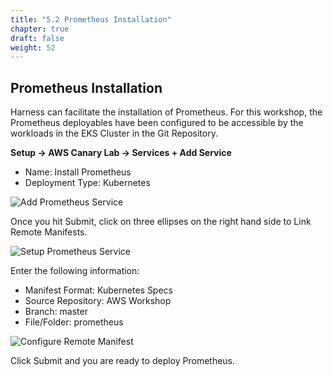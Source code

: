 ```yaml
---
title: "5.2 Prometheus Installation"
chapter: true
draft: false
weight: 52
---
```


## Prometheus Installation

Harness can facilitate the installation of Prometheus. For this workshop, the Prometheus deployables have been configured to be accessible by the workloads in the  EKS Cluster in the Git Repository. 

**Setup -> AWS Canary Lab -> Services  + Add Service**

* Name: Install Prometheus 
* Deployment Type: Kubernetes

![Add Prometheus Service](/images/prometheus_service.png)

Once you hit Submit, click on three ellipses on the right hand side to Link Remote Manifests. 

![Setup Prometheus Service](/images/prometheus_service_setup.png)

Enter the following information:

* Manifest Format: Kubernetes Specs
* Source Repository: AWS Workshop
* Branch: master
* File/Folder: prometheus

![Configure Remote Manifest](/images/remote_manifest.png)

Click Submit and you are ready to deploy Prometheus. 

